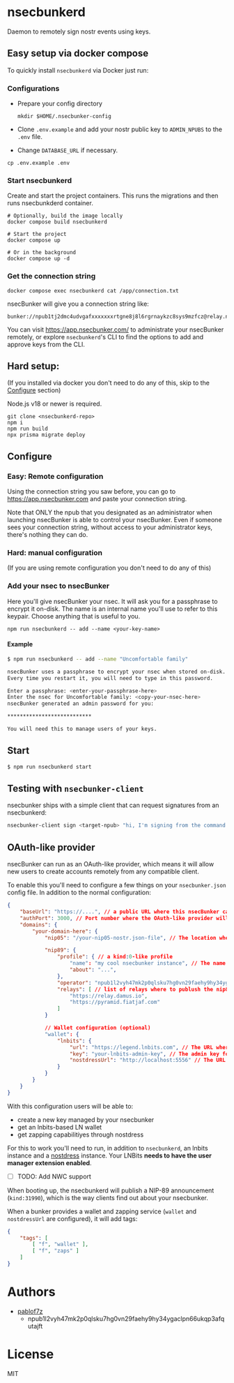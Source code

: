 # nsecbunkerd
Daemon to remotely sign nostr events using keys.

## Easy setup via docker compose

To quickly install `nsecbunkerd` via Docker just run:

### Configurations

- Prepare your config directory
  
  ```shell
  mkdir $HOME/.nsecbunker-config
  ```

- Clone `.env.example` and add your nostr public key to `ADMIN_NPUBS` to the `.env` file.

- Change `DATABASE_URL` if necessary.

```shell
cp .env.example .env
```

### Start nsecbunkerd

Create and start the project containers. This runs the migrations and then runs nsecbunkderd container.

```shell
# Optionally, build the image locally
docker compose build nsecbunkerd

# Start the project
docker compose up

# Or in the background
docker compose up -d
```


### Get the connection string

```shell
docker compose exec nsecbunkerd cat /app/connection.txt
```

nsecBunker will give you a connection string like:

```
bunker://npub1tj2dmc4udvgafxxxxxxxrtgne8j8l6rgrnaykzc8sys9mzfcz@relay.nsecbunker.com
```

You can visit https://app.nsecbunker.com/ to administrate your nsecBunker remotely, or explore `nsecbunkerd`'s CLI
to find the options to add and approve keys from the CLI.

## Hard setup:
(If you installed via docker you don't need to do any of this, skip to the [Configure](#configure) section)

Node.js v18 or newer is required.

```shell
git clone <nsecbunkerd-repo>
npm i
npm run build
npx prisma migrate deploy
```

## Configure

### Easy: Remote configuration

Using the connection string you saw before, you can go to https://app.nsecbunker.com and paste your connection string.

Note that ONLY the npub that you designated as an administrator when launching nsecBunker is able to control your nsecBunker. Even if someone sees your connection string, without access to your administrator keys, there's nothing they can do.

### Hard: manual configuration

(If you are using remote configuration you don't need to do any of this)

### Add your nsec to nsecBunker

Here you'll give nsecBunker your nsec. It will ask you for a passphrase to encrypt it on-disk.
The name is an internal name you'll use to refer to this keypair. Choose anything that is useful to you.

```shell
npm run nsecbunkerd -- add --name <your-key-name>
```

#### Example

```bash
$ npm run nsecbunkerd -- add --name "Uncomfortable family"

nsecBunker uses a passphrase to encrypt your nsec when stored on-disk.
Every time you restart it, you will need to type in this password.

Enter a passphrase: <enter-your-passphrase-here>
Enter the nsec for Uncomfortable family: <copy-your-nsec-here>
nsecBunker generated an admin password for you:

***************************

You will need this to manage users of your keys.
````

## Start

```bash
$ npm run nsecbunkerd start
```

## Testing with `nsecbunker-client`

nsecbunker ships with a simple client that can request signatures from an nsecbunkerd:

```bash
nsecbunker-client sign <target-npub> "hi, I'm signing from the command line with my nsecbunkerd!"
```

## OAuth-like provider

nsecBunker can run as an OAuth-like provider, which means it will allow new users to create accounts remotely from any compatible client.

To enable this you'll need to configure a few things on your `nsecbunker.json` config file. In addition to the normal configuration:

```json
{
    "baseUrl": "https://....", // a public URL where this nsecBunker can be reached via HTTPS
    "authPort": 3000, // Port number where the OAuth-like provider will listen
    "domains": {
        "your-domain-here": {
            "nip05": "/your-nip05-nostr.json-file", // The location where NIP-05 entries to your domain are stored

            "nip89": {
                "profile": { // a kind:0-like profile
                    "name": "my cool nsecbunker instance", // The name of your nsecBunker instance
                    "about": "...",
                },
                "operator": "npub1l2vyh47mk2p0qlsku7hg0vn29faehy9hy34ygaclpn66ukqp3afqutajft", // (optional) npub of the operator of this nsecbunker
                "relays": [ // list of relays where to publush the nip89 announcement
                    "https://relay.damus.io",
                    "https://pyramid.fiatjaf.com"
                ]
            }

            // Wallet configuration (optional)
            "wallet": {
                "lnbits": {
                    "url": "https://legend.lnbits.com", // The URL where your LNbits instance is running
                    "key": "your-lnbits-admin-key", // The admin key for your LNbits instance
                    "nostdressUrl": "http://localhost:5556" // The URL where your nostdress instance is running
                }
            }
        }
    }
}
```

With this configuration users will be able to:

* create a new key managed by your nsecbunker
* get an lnbits-based LN wallet
* get zapping capabilitiyes through nostdress

For this to work you'll need to run, in addition to `nsecbunkerd`, an lnbits instance and a [nostdress](https://github.com/believethehype/nostdress) instance. Your LNBits **needs to have the user manager extension enabled**.

- [ ] TODO: Add NWC support

When booting up, the nsecbunkerd will publish a NIP-89 announcement (`kind:31990`), which is the way clients find out about your nsecbunker.

When a bunker provides a wallet and zapping service (`wallet` and `nostdressUrl` are configured), it will add tags:
```json
{
    "tags": [
        [ "f", "wallet" ],
        [ "f", "zaps" ]
    ]
}
```

# Authors

* [pablof7z](nostr:npub1l2vyh47mk2p0qlsku7hg0vn29faehy9hy34ygaclpn66ukqp3afqutajft)
    * npub1l2vyh47mk2p0qlsku7hg0vn29faehy9hy34ygaclpn66ukqp3afqutajft

# License

MIT